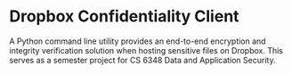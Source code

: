 # Dropbox Confidentiality Client

A Python command line utility provides an end-to-end encryption and integrity verification
solution when hosting sensitive files on Dropbox. This serves as a semester project for CS 6348 Data and Application Security.
